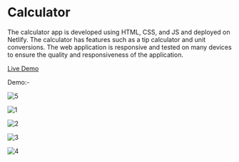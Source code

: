 # Calculator

The calculator app is developed using HTML, CSS, and JS and deployed on Netlify.
The calculator has features such as a tip calculator and unit conversions.
The web application is responsive and tested on many devices to ensure the quality and responsiveness of the application.

[Live Demo](https://calculatorbysourav.netlify.app/)

Demo:-


![5](https://user-images.githubusercontent.com/104313938/204613212-ada7fa10-3c2d-4f7d-b53a-a70a290ac454.PNG)

![1](https://user-images.githubusercontent.com/104313938/204613219-a3bcc28a-ebab-42d7-bef0-93dbeb672c9b.PNG)

![2](https://user-images.githubusercontent.com/104313938/204613224-020b7e21-86d7-4391-b4c6-296b9e98d765.PNG)

![3](https://user-images.githubusercontent.com/104313938/204613225-817274e1-21d9-43fc-989c-9a6a3dfabba2.PNG)

![4](https://user-images.githubusercontent.com/104313938/204613227-ffa19277-2242-4ab9-9383-9754bf3fceb0.PNG)
